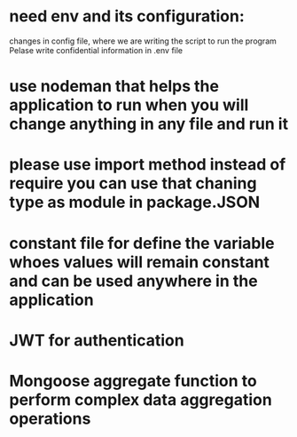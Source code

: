 # need env and its configuration: 
changes in config file, where we are writing the script to run the program
Pelase write confidential information in .env file

# use nodeman that helps the application to run when you will change anything in any file and run it

# please use import method instead of require you can use that chaning type as module in package.JSON

# constant file for define the variable whoes values will remain constant and can be used anywhere in the application

# JWT for authentication

# Mongoose aggregate function to perform complex data aggregation operations